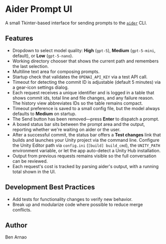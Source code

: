 # Aider Prompt UI

A small Tkinter-based interface for sending prompts to the [`aider`](https://github.com/paul-gauthier/aider) CLI.

## Features
- Dropdown to select model quality: **High** (`gpt-5`), **Medium** (`gpt-5-mini`, default), or **Low** (`gpt-5-nano`).
- Working directory chooser that shows the current path and remembers the last selection.
- Multiline text area for composing prompts.
- Startup check that validates the `OPENAI_API_KEY` via a test API call.
- Timeout for detecting the commit ID is adjustable (default 5 minutes) via a gear-icon settings dialog.
- Each request receives a unique identifier and is logged in a table that shows commit ids, total line and file changes, and any failure reason. The history view abbreviates IDs so the table remains compact.
- Timeout preference is saved to a small config file, but the model always defaults to **Medium** on startup.
- The Send button has been removed—press **Enter** to dispatch a prompt.
- A boxed status bar sits between the prompt area and the output, reporting whether we're waiting on aider or the user.
- After a successful commit, the status bar offers a **Test changes** link that builds and launches your Unity project via the command line. Configure the Unity Editor path via `config.ini` (`[build] build_cmd`), the `UNITY_PATH` environment variable, or let the app auto-detect a Unity Hub installation.
- Output from previous requests remains visible so the full conversation can be reviewed.
- Each request's cost is tracked by parsing aider's output, with a running total shown in the UI.

## Development Best Practices

- Add tests for functionality changes to verify new behavior.
- Break up and modularize code where possible to reduce merge conflicts.

## Author
Ben Arnao
